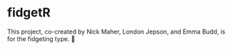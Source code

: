 # fidgetR

This project, co-created by Nick Maher, London Jepson, and Emma Budd, is for the fidgeting type. :tada:
